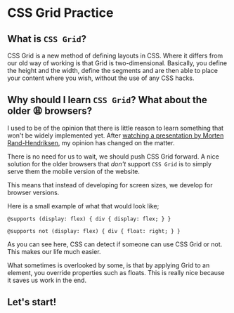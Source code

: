 # CSS Grid Practice

## What is `CSS Grid`?

CSS Grid is a new method of defining layouts in CSS. Where it differs from our old way of working is that Grid is two-dimensional. Basically, you define the height and the width, define the segments and are then able to place your content where you wish, without the use of any CSS hacks.

## Why should I learn `CSS Grid`? What about the older 😩 browsers?

I used to be of the opinion that there is little reason to learn something that won't be widely implemented yet. After [watching a presentation by Morten Rand-Hendriksen](https://www.youtube.com/watch?v=txZq7Laz7_4), my opinion has changed on the matter.

There is no need for us to wait, we should push CSS Grid forward. A nice solution for the older browsers that _don't_ support `CSS Grid` is to simply serve them the mobile version of the website. 

This means that instead of developing for screen sizes, we develop for browser versions.

Here is a small example of what that would look like;

`@supports (display: flex) {
  div {
    display: flex;
  }
}`

`
@supports not (display: flex) {
  div {
    float: right;
  }
}
`

As you can see here, CSS can detect if someone can use CSS Grid or not. This makes our life much easier.

What sometimes is overlooked by some, is that by applying Grid to an element, you override properties such as floats. This is really nice because it saves us work in the end.

## Let's start!
